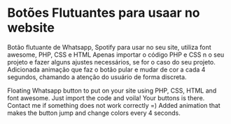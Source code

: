 # Botões Flutuantes para usaar no  website
Botão flutuante de Whatsapp, Spotify para usar no seu site, utiliza font awesome, PHP, CSS e HTML
Apenas importar o código PHP e CSS n o seu projeto e fazer alguns ajustes necessários, se for o caso do seu projeto.
Adicionada animação que faz o botão pular e mudar de cor a cada 4 segundos, chamando a atenção do usuário de forma discreta.

Floating Whatsapp button to put on your site using PHP, CSS, HTML and font awesome.
Just import the code and voila! Your buttons is there. Contact me if something does not work correctly =)
Added animation that makes the button jump and change colors every 4 seconds.
